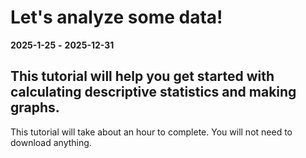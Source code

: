 # Let's analyze some data!

**2025-1-25**  **-** **2025-12-31** 

## This tutorial will help you get started with calculating descriptive statistics and making graphs.

This tutorial will take about an hour to complete. You will not need to download anything.
